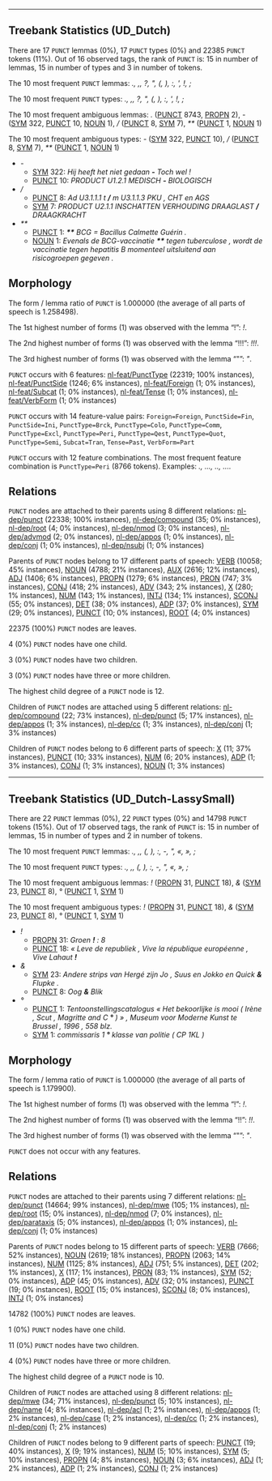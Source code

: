 

--------------------------------------------------------------------------------

## Treebank Statistics (UD_Dutch)

There are 17 `PUNCT` lemmas (0%), 17 `PUNCT` types (0%) and 22385 `PUNCT` tokens (11%).
Out of 16 observed tags, the rank of `PUNCT` is: 15 in number of lemmas, 15 in number of types and 3 in number of tokens.

The 10 most frequent `PUNCT` lemmas: <em>., ,, ?, ", (, ), :, ', !, ;</em>

The 10 most frequent `PUNCT` types:  <em>., ,, ?, ", (, ), :, ', !, ;</em>

The 10 most frequent ambiguous lemmas: <em>.</em> ([PUNCT]() 8743, [PROPN]() 2), <em>-</em> ([SYM]() 322, [PUNCT]() 10, [NOUN]() 1), <em>/</em> ([PUNCT]() 8, [SYM]() 7), <em>**</em> ([PUNCT]() 1, [NOUN]() 1)

The 10 most frequent ambiguous types:  <em>-</em> ([SYM]() 322, [PUNCT]() 10), <em>/</em> ([PUNCT]() 8, [SYM]() 7), <em>**</em> ([PUNCT]() 1, [NOUN]() 1)


* <em>-</em>
  * [SYM]() 322: <em>Hij heeft het niet gedaan <b>-</b> Toch wel !</em>
  * [PUNCT]() 10: <em>PRODUCT U1.2.1 MEDISCH <b>-</b> BIOLOGISCH</em>
* <em>/</em>
  * [PUNCT]() 8: <em>Ad U3.1.1.1 t <b>/</b> m U3.1.1.3 PKU , CHT en AGS</em>
  * [SYM]() 7: <em>PRODUCT U2.1.1 INSCHATTEN VERHOUDING DRAAGLAST <b>/</b> DRAAGKRACHT</em>
* <em>**</em>
  * [PUNCT]() 1: <em><b>**</b> BCG = Bacillus Calmette Guérin .</em>
  * [NOUN]() 1: <em>Evenals de BCG-vaccinatie <b>**</b> tegen tuberculose , wordt de vaccinatie tegen hepatitis B momenteel uitsluitend aan risicogroepen gegeven .</em>

## Morphology

The form / lemma ratio of `PUNCT` is 1.000000 (the average of all parts of speech is 1.258498).

The 1st highest number of forms (1) was observed with the lemma “!”: <em>!</em>.

The 2nd highest number of forms (1) was observed with the lemma “!!!”: <em>!!!</em>.

The 3rd highest number of forms (1) was observed with the lemma “"”: <em>"</em>.

`PUNCT` occurs with 6 features: [nl-feat/PunctType]() (22319; 100% instances), [nl-feat/PunctSide]() (1246; 6% instances), [nl-feat/Foreign]() (1; 0% instances), [nl-feat/Subcat]() (1; 0% instances), [nl-feat/Tense]() (1; 0% instances), [nl-feat/VerbForm]() (1; 0% instances)

`PUNCT` occurs with 14 feature-value pairs: `Foreign=Foreign`, `PunctSide=Fin`, `PunctSide=Ini`, `PunctType=Brck`, `PunctType=Colo`, `PunctType=Comm`, `PunctType=Excl`, `PunctType=Peri`, `PunctType=Qest`, `PunctType=Quot`, `PunctType=Semi`, `Subcat=Tran`, `Tense=Past`, `VerbForm=Part`

`PUNCT` occurs with 12 feature combinations.
The most frequent feature combination is `PunctType=Peri` (8766 tokens).
Examples: <em>., ..., .., ....</em>


## Relations

`PUNCT` nodes are attached to their parents using 8 different relations: [nl-dep/punct]() (22338; 100% instances), [nl-dep/compound]() (35; 0% instances), [nl-dep/root]() (4; 0% instances), [nl-dep/nmod]() (3; 0% instances), [nl-dep/advmod]() (2; 0% instances), [nl-dep/appos]() (1; 0% instances), [nl-dep/conj]() (1; 0% instances), [nl-dep/nsubj]() (1; 0% instances)

Parents of `PUNCT` nodes belong to 17 different parts of speech: [VERB]() (10058; 45% instances), [NOUN]() (4788; 21% instances), [AUX]() (2616; 12% instances), [ADJ]() (1406; 6% instances), [PROPN]() (1279; 6% instances), [PRON]() (747; 3% instances), [CONJ]() (418; 2% instances), [ADV]() (343; 2% instances), [X]() (280; 1% instances), [NUM]() (143; 1% instances), [INTJ]() (134; 1% instances), [SCONJ]() (55; 0% instances), [DET]() (38; 0% instances), [ADP]() (37; 0% instances), [SYM]() (29; 0% instances), [PUNCT]() (10; 0% instances), [ROOT]() (4; 0% instances)

22375 (100%) `PUNCT` nodes are leaves.

4 (0%) `PUNCT` nodes have one child.

3 (0%) `PUNCT` nodes have two children.

3 (0%) `PUNCT` nodes have three or more children.

The highest child degree of a `PUNCT` node is 12.

Children of `PUNCT` nodes are attached using 5 different relations: [nl-dep/compound]() (22; 73% instances), [nl-dep/punct]() (5; 17% instances), [nl-dep/appos]() (1; 3% instances), [nl-dep/cc]() (1; 3% instances), [nl-dep/conj]() (1; 3% instances)

Children of `PUNCT` nodes belong to 6 different parts of speech: [X]() (11; 37% instances), [PUNCT]() (10; 33% instances), [NUM]() (6; 20% instances), [ADP]() (1; 3% instances), [CONJ]() (1; 3% instances), [NOUN]() (1; 3% instances)



--------------------------------------------------------------------------------

## Treebank Statistics (UD_Dutch-LassySmall)

There are 22 `PUNCT` lemmas (0%), 22 `PUNCT` types (0%) and 14798 `PUNCT` tokens (15%).
Out of 17 observed tags, the rank of `PUNCT` is: 15 in number of lemmas, 15 in number of types and 2 in number of tokens.

The 10 most frequent `PUNCT` lemmas: <em>., ,, (, ), :, -, ", «, », ;</em>

The 10 most frequent `PUNCT` types:  <em>., ,, (, ), :, -, ", «, », ;</em>

The 10 most frequent ambiguous lemmas: <em>!</em> ([PROPN]() 31, [PUNCT]() 18), <em>&amp;</em> ([SYM]() 23, [PUNCT]() 8), <em>°</em> ([PUNCT]() 1, [SYM]() 1)

The 10 most frequent ambiguous types:  <em>!</em> ([PROPN]() 31, [PUNCT]() 18), <em>&amp;</em> ([SYM]() 23, [PUNCT]() 8), <em>°</em> ([PUNCT]() 1, [SYM]() 1)


* <em>!</em>
  * [PROPN]() 31: <em>Groen <b>!</b> : 8</em>
  * [PUNCT]() 18: <em>« Leve de republiek , Vive la république européenne , Vive Lahaut <b>!</b></em>
* <em>&amp;</em>
  * [SYM]() 23: <em>Andere strips van Hergé zijn Jo , Suus en Jokko en Quick <b>&amp;</b> Flupke .</em>
  * [PUNCT]() 8: <em>Oog <b>&amp;</b> Blik</em>
* <em>°</em>
  * [PUNCT]() 1: <em>Tentoonstellingscatalogus « Het bekoorlijke is mooi ( Irène , Scut , Magritte and C <b>°</b> ) » , Museum voor Moderne Kunst te Brussel , 1996 , 558 blz.</em>
  * [SYM]() 1: <em>commissaris 1 <b>°</b> klasse van politie ( CP 1KL )</em>

## Morphology

The form / lemma ratio of `PUNCT` is 1.000000 (the average of all parts of speech is 1.179900).

The 1st highest number of forms (1) was observed with the lemma “!”: <em>!</em>.

The 2nd highest number of forms (1) was observed with the lemma “!!”: <em>!!</em>.

The 3rd highest number of forms (1) was observed with the lemma “"”: <em>"</em>.

`PUNCT` does not occur with any features.


## Relations

`PUNCT` nodes are attached to their parents using 7 different relations: [nl-dep/punct]() (14664; 99% instances), [nl-dep/mwe]() (105; 1% instances), [nl-dep/root]() (15; 0% instances), [nl-dep/nmod]() (7; 0% instances), [nl-dep/parataxis]() (5; 0% instances), [nl-dep/appos]() (1; 0% instances), [nl-dep/conj]() (1; 0% instances)

Parents of `PUNCT` nodes belong to 15 different parts of speech: [VERB]() (7666; 52% instances), [NOUN]() (2619; 18% instances), [PROPN]() (2063; 14% instances), [NUM]() (1125; 8% instances), [ADJ]() (751; 5% instances), [DET]() (202; 1% instances), [X]() (117; 1% instances), [PRON]() (83; 1% instances), [SYM]() (52; 0% instances), [ADP]() (45; 0% instances), [ADV]() (32; 0% instances), [PUNCT]() (19; 0% instances), [ROOT]() (15; 0% instances), [SCONJ]() (8; 0% instances), [INTJ]() (1; 0% instances)

14782 (100%) `PUNCT` nodes are leaves.

1 (0%) `PUNCT` nodes have one child.

11 (0%) `PUNCT` nodes have two children.

4 (0%) `PUNCT` nodes have three or more children.

The highest child degree of a `PUNCT` node is 10.

Children of `PUNCT` nodes are attached using 8 different relations: [nl-dep/mwe]() (34; 71% instances), [nl-dep/punct]() (5; 10% instances), [nl-dep/name]() (4; 8% instances), [nl-dep/acl]() (1; 2% instances), [nl-dep/appos]() (1; 2% instances), [nl-dep/case]() (1; 2% instances), [nl-dep/cc]() (1; 2% instances), [nl-dep/conj]() (1; 2% instances)

Children of `PUNCT` nodes belong to 9 different parts of speech: [PUNCT]() (19; 40% instances), [X]() (9; 19% instances), [NUM]() (5; 10% instances), [SYM]() (5; 10% instances), [PROPN]() (4; 8% instances), [NOUN]() (3; 6% instances), [ADJ]() (1; 2% instances), [ADP]() (1; 2% instances), [CONJ]() (1; 2% instances)

